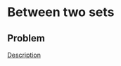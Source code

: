 # Between two sets

## Problem

[Description](https://www.hackerrank.com/challenges/between-two-sets/problem)